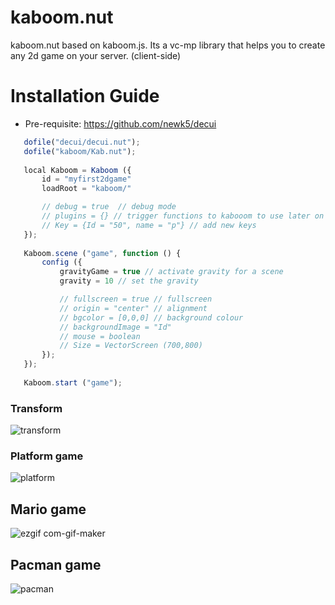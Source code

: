 # kaboom.nut
kaboom.nut based on kaboom.js. Its a vc-mp library that helps you to create any 2d game on your server. (client-side)

# Installation Guide
  - Pre-requisite: https://github.com/newk5/decui
 ```js
    dofile("decui/decui.nut"); 
    dofile("kaboom/Kab.nut"); 
    
    local Kaboom = Kaboom ({
        id = "myfirst2dgame"
        loadRoot = "kaboom/"

        // debug = true  // debug mode
        // plugins = {} // trigger functions to kabooom to use later on with your game.
        // Key = {Id = "50", name = "p"} // add new keys
    });
    
    Kaboom.scene ("game", function () {
        config ({
            gravityGame = true // activate gravity for a scene
            gravity = 10 // set the gravity

            // fullscreen = true // fullscreen
            // origin = "center" // alignment
            // bgcolor = [0,0,0] // background colour
            // backgroundImage = "Id"
            // mouse = boolean
            // Size = VectorScreen (700,800)
        });
    });
    
    Kaboom.start ("game");
 ```
 
### Transform
![transform](https://user-images.githubusercontent.com/58828449/124415218-664ed100-dd22-11eb-80d4-5a33408fd2ed.gif)

### Platform game
![platform](https://user-images.githubusercontent.com/58828449/124415524-086eb900-dd23-11eb-9280-7f1c24797bf9.gif)

## Mario game
![ezgif com-gif-maker](https://user-images.githubusercontent.com/58828449/126586752-59b1caaf-52ae-406d-892c-73259f469c2b.gif)


## Pacman game
![pacman](https://user-images.githubusercontent.com/58828449/126578375-c8a62081-0722-4596-8fc3-ea580d07f0cc.gif)
